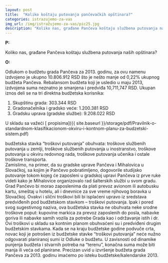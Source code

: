 ```yaml
---
layout: post
title:  "Koliko koštaju putovanja pančevačkih opštinara?"
categories: istrazujemo-za-vas
img_url: /img/istražujemo-za-vas/pic25.jpg
description: "Koliko nas, građane Pančeva koštaju službena putovanja naših opštinara?"
---
```


**P:**

Koliko nas, građane Pančeva koštaju službena putovanja naših opštinara?

**O:**

<div class="justify">
Odlukom o budžetu grada Pančeva za 2013. godinu, za ovu namenu izdvojeno je ukupno 10.806.912 RSD što je nešto manje od 0,22% ukupnog budžeta Pančeva. Rebalansom budžeta koji je usledio u maju 2013, izdvojena suma neznatno je smanjena i predviđa 10,711,747 RSD. Ukupan iznos deli se na tri direktna budžetska korisnika:<br/>
<ol>
<li> Skupštinu grada: 303.344 RSD </li>
<li> Gradonačelnika i gradsko veće: 1.200.381 RSD </li>
<li> Gradsku uprava (gradske službe): 9.208.022 RSD </li></ol>
</div>

U skladu sa važeći [ propisima]({{ site.baseurl }}/storage/pdf/Pravilnik-o-standardnom-klasifikacionom-okviru-i-kontnom-planu-za-budzetski-sistem.pdf)  

<div class="justify">budžetska stavka “troškovi putovanja” obuhvata: troškove službenih putovanja u zemlji, troškove službenih putovanja u inostranstvo, troškove putovanja u okviru redovnog rada, troškove putovanja učenika i ostale troškove transporta.<br/>
Zamislimo, na primer, da su gradske uprave Pančeva i Mihalovica u Slovačkoj, sa kojim je Pančevo pobratimljeno, dogovorile studijsko putovanje tokom kojeg će zaposleni u gradskoj upravi Pančeva iz prve ruke videti kako je Mihalovice organizovalo rad šalterskih službi u svom gradu. Grad Pančevo bi morao zaposlenima da plati prevoz avionom ili autobusku kartu, smeštaj u hotelu, ali i dnevnice za sve vreme njihovog boravka u Slovačkoj. Ovakvi i slični troškovi bili bi isplaćeni upravo iz sredstava predviđenih pod budžetskom stavkom – troškovi putovanja. Ipak i pored svog sugestivnog naziva, ova budžetska stavka ne obuhvata neke srodne troškove poput: kupovine markica za prevoz zaposlenih do posla, nabavke goriva ili nabavke samih vozila za potrebe Grada kao i održavanje istih i dr. Ovi troškovi u skladu sa kontnim planom obuhvaćeni su i predviđeni drugim budžetskim stavkama.
Kada se na kraju budžetske godine podvuče crta, novac koji je potrošen iz budžetske stavke “troškovi putovanja” neće nužno odgovarati planiranoj sumi iz Odluke o budžetu. U zavisnosti od dinamike punjenja budžeta i stvarnih potreba na “terenu”, konačna suma može biti manja ili veća od planirane. Precizan uvid u izvršenje budžeta grada Pančeva za 2013. godinu imaćemo po isteku budžetske/kalendarske 2013.<br/>
</div>